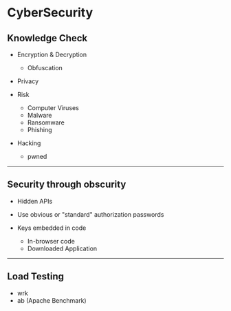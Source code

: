 # CyberSecurity

## Knowledge Check

- Encryption & Decryption
  - Obfuscation

- Privacy

- Risk
  - Computer Viruses
  - Malware
  - Ransomware
  - Phishing

- Hacking
  - pwned

---

## Security through obscurity

- Hidden APIs

- Use obvious or "standard" authorization passwords

- Keys embedded in code
  - In-browser code
  - Downloaded Application

---

## Load Testing

- wrk
- ab (Apache Benchmark)
